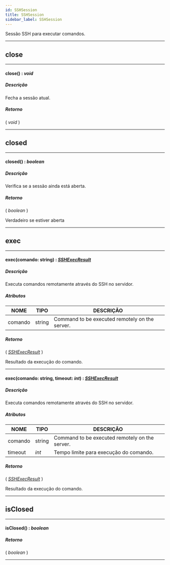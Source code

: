 ```yaml
---
id: SSHSession
title: SSHSession
sidebar_label: SSHSession
---
```


Sessão SSH para executar comandos.

---

## close

---

#### close() : _void_
##### Descrição

Fecha a sessão atual.

##### Retorno

( _void_ )


---

## closed

---

#### closed() : _boolean_
##### Descrição

Verifica se a sessão ainda está aberta.

##### Retorno

( _boolean_ )

Verdadeiro se estiver aberta

---

## exec

---

#### exec(comando: string) : _[SSHExecResult](../../objects/SSHExecResult)_
##### Descrição

Executa comandos remotamente através do SSH no servidor.

##### Atributos

| NOME | TIPO | DESCRIÇÃO |
|---|---|---|
| comando | string | Command to be executed remotely on the server. |

##### Retorno

( _[SSHExecResult](../../objects/SSHExecResult)_ )

Resultado da execução do comando.

---

#### exec(comando: string, timeout: _int_) : _[SSHExecResult](../../objects/SSHExecResult)_
##### Descrição

Executa comandos remotamente através do SSH no servidor.

##### Atributos

| NOME | TIPO | DESCRIÇÃO |
|---|---|---|
| comando | string | Command to be executed remotely on the server. |
| timeout | _int_ | Tempo limite para execução do comando. |

##### Retorno

( _[SSHExecResult](../../objects/SSHExecResult)_ )

Resultado da execução do comando.

---

## isClosed

---

#### isClosed() : _boolean_
##### Retorno

( _boolean_ )


---

